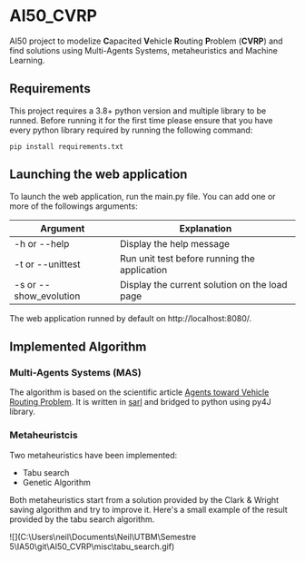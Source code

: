 # AI50_CVRP

AI50 project to modelize **C**apacited **V**ehicle **R**outing **P**roblem (**CVRP**) and find solutions using Multi-Agents Systems, metaheuristics and Machine Learning.

## Requirements

This project requires a 3.8+ python version and multiple library to be runned. Before running it for the first time please ensure that you have every python library required by running the following command:

```shell
pip install requirements.txt
```

## Launching the web application

To launch the web application, run the main.py file. You can add one or more of the followings arguments:

| Argument               | Explanation                                   |
| ---------------------- | --------------------------------------------- |
| -h or --help           | Display the help message                      |
| -t or --unittest       | Run unit test before running the application  |
| -s or --show_evolution | Display the current solution on the load page |

The web application runned by default on http://localhost:8080/. 

## Implemented Algorithm

### Multi-Agents Systems (MAS)

The algorithm is based on the scientific article [Agents toward Vehicle Routing Problem](https://www.semanticscholar.org/paper/Agents-towards-vehicle-routing-problems-Vokr%C3%ADnek-Komenda/1d486f85f0810331c8feb203ac126a7c192d00e1 'SemanticScholar page'). It is written in [sarl](http://www.sarl.io/ 'sarl programming language') and bridged to python using py4J library.

### Metaheuristcis

Two metaheuristics have been implemented:

- Tabu search
- Genetic Algorithm

Both metaheuristics start from a solution provided by the Clark & Wright saving algorithm and try to improve it. Here's a small example of the result provided by the tabu search algorithm.

![](C:\Users\neil\Documents\Neil\UTBM\Semestre 5\IA50\git\AI50_CVRP\misc\tabu_search.gif)

